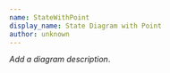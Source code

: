 ```yaml
---
name: StateWithPoint
display_name: State Diagram with Point
author: unknown
---
```

_Add a diagram description_.
